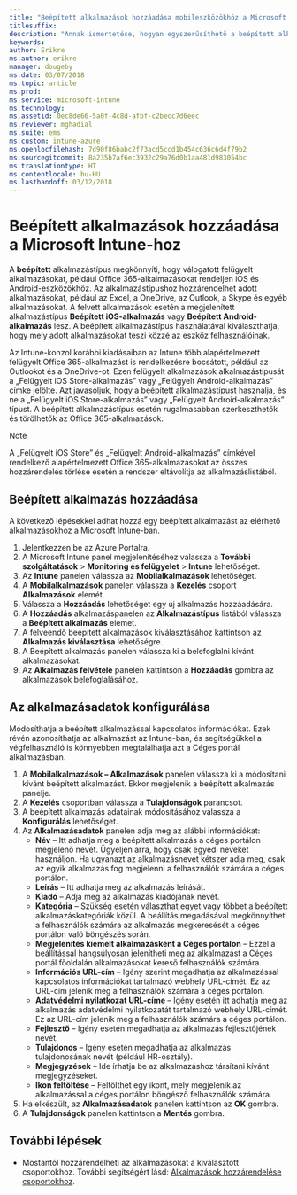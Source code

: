 ```yaml
---
title: "Beépített alkalmazások hozzáadása mobileszközökhöz a Microsoft Intune-nal"
titlesuffix: 
description: "Annak ismertetése, hogyan egyszerűsíthető a beépített alkalmazások mobileszközökre való telepítése az Intune használatával."
keywords: 
author: Erikre
ms.author: erikre
manager: dougeby
ms.date: 03/07/2018
ms.topic: article
ms.prod: 
ms.service: microsoft-intune
ms.technology: 
ms.assetid: 0ec8de66-5a0f-4c8d-afbf-c2becc7d6eec
ms.reviewer: mghadial
ms.suite: ems
ms.custom: intune-azure
ms.openlocfilehash: 7d90f86babc2f73acd5ccd1b454c636c6d4f79b2
ms.sourcegitcommit: 8a235b7af6ec3932c29a76d0b1aa481d983054bc
ms.translationtype: HT
ms.contentlocale: hu-HU
ms.lasthandoff: 03/12/2018
---
```

# <a name="how-to-add-built-in-apps-to-microsoft-intune"></a>Beépített alkalmazások hozzáadása a Microsoft Intune-hoz

A **beépített** alkalmazástípus megkönnyíti, hogy válogatott felügyelt alkalmazásokat, például Office 365-alkalmazásokat rendeljen iOS és Android-eszközökhöz. Az alkalmazástípushoz hozzárendelhet adott alkalmazásokat, például az Excel, a OneDrive, az Outlook, a Skype és egyéb alkalmazásokat. A felvett alkalmazások esetén a megjelenített alkalmazástípus **Beépített iOS-alkalmazás** vagy **Beépített Android-alkalmazás** lesz. A beépített alkalmazástípus használatával kiválaszthatja, hogy mely adott alkalmazásokat teszi közzé az eszköz felhasználóinak.

 Az Intune-konzol korábbi kiadásaiban az Intune több alapértelmezett felügyelt Office 365-alkalmazást is rendelkezésre bocsátott, például az Outlookot és a OneDrive-ot. Ezen felügyelt alkalmazások alkalmazástípusát a „Felügyelt iOS Store-alkalmazás” vagy „Felügyelt Android-alkalmazás” címke jelölte. Azt javasoljuk, hogy a beépített alkalmazástípust használja, és ne a „Felügyelt iOS Store-alkalmazás” vagy „Felügyelt Android-alkalmazás” típust. A beépített alkalmazástípus esetén rugalmasabban szerkeszthetők és törölhetők az Office 365-alkalmazások.

>[!NOTE]
>A „Felügyelt iOS Store” és „Felügyelt Android-alkalmazás” címkével rendelkező alapértelmezett Office 365-alkalmazásokat az összes hozzárendelés törlése esetén a rendszer eltávolítja az alkalmazáslistából.

## <a name="add-built-in-app"></a>Beépített alkalmazás hozzáadása

A következő lépésekkel adhat hozzá egy beépített alkalmazást az elérhető alkalmazásokhoz a Microsoft Intune-ban.
1.  Jelentkezzen be az Azure Portalra.
2.  A Microsoft Intune panel megjelenítéséhez válassza a **További szolgáltatások** > **Monitoring és felügyelet** > **Intune** lehetőséget.
3.  Az **Intune** panelen válassza az **Mobilalkalmazások** lehetőséget.
4.  A **Mobilalkalmazások** panelen válassza a **Kezelés** csoport **Alkalmazások** elemét.
5.  Válassza a **Hozzáadás** lehetőséget egy új alkalmazás hozzáadására.
6.  A **Hozzáadás** alkalmazáspanelen az **Alkalmazástípus** listából válassza a **Beépített alkalmazás** elemet.
7.  A felveendő beépített alkalmazások kiválasztásához kattintson az **Alkalmazás kiválasztása** lehetőségre.
8.  A Beépített alkalmazás panelen válassza ki a belefoglalni kívánt alkalmazásokat.
9.  Az **Alkalmazás felvétele** panelen kattintson a **Hozzáadás** gombra az alkalmazások belefoglalásához.


## <a name="configure-app-information"></a>Az alkalmazásadatok konfigurálása

Módosíthatja a beépített alkalmazással kapcsolatos információkat. Ezek révén azonosíthatja az alkalmazást az Intune-ban, és segítségükkel a végfelhasználó is könnyebben megtalálhatja azt a Céges portál alkalmazásban.
1.  A **Mobilalkalmazások – Alkalmazások** panelen válassza ki a módosítani kívánt beépített alkalmazást. Ekkor megjelenik a beépített alkalmazás panelje.
2.  A **Kezelés** csoportban válassza a **Tulajdonságok** parancsot.
3.  A beépített alkalmazás adatainak módosításához válassza a **Konfigurálás** lehetőséget.
4.  Az **Alkalmazásadatok** panelen adja meg az alábbi információkat:
    -   **Név** – Itt adhatja meg a beépített alkalmazás a céges portálon megjelenő nevét. Ügyeljen arra, hogy csak egyedi neveket használjon. Ha ugyanazt az alkalmazásnevet kétszer adja meg, csak az egyik alkalmazás fog megjelenni a felhasználók számára a céges portálon.
    -   **Leírás** – Itt adhatja meg az alkalmazás leírását. 
    -   **Kiadó** – Adja meg az alkalmazás kiadójának nevét.
    -   **Kategória** – Szükség esetén választhat egyet vagy többet a beépített alkalmazáskategóriák közül. A beállítás megadásával megkönnyítheti a felhasználók számára az alkalmazás megkeresését a céges portálon való böngészés során.
    -   **Megjelenítés kiemelt alkalmazásként a Céges portálon** – Ezzel a beállítással hangsúlyosan jelenítheti meg az alkalmazást a Céges portál főoldalán alkalmazásokat kereső felhasználók számára.
    -   **Információs URL-cím** – Igény szerint megadhatja az alkalmazással kapcsolatos információkat tartalmazó webhely URL-címét. Ez az URL-cím jelenik meg a felhasználók számára a céges portálon.
    -   **Adatvédelmi nyilatkozat URL-címe** – Igény esetén itt adhatja meg az alkalmazás adatvédelmi nyilatkozatát tartalmazó webhely URL-címét. Ez az URL-cím jelenik meg a felhasználók számára a céges portálon.
    -   **Fejlesztő** – Igény esetén megadhatja az alkalmazás fejlesztőjének nevét.
    -   **Tulajdonos** – Igény esetén megadhatja az alkalmazás tulajdonosának nevét (például HR-osztály).
    -   **Megjegyzések** – Ide írhatja be az alkalmazáshoz társítani kívánt megjegyzéseket.
    -   **Ikon feltöltése** – Feltölthet egy ikont, mely megjelenik az alkalmazással a céges portálon böngésző felhasználók számára.
3.  Ha elkészült, az **Alkalmazásadatok** panelen kattintson az **OK** gombra.
4.  A **Tulajdonságok** panelen kattintson a **Mentés** gombra.

## <a name="next-steps"></a>További lépések

- Mostantól hozzárendelheti az alkalmazásokat a kiválasztott csoportokhoz. További segítségért lásd: [Alkalmazások hozzárendelése csoportokhoz](apps-deploy.md).
